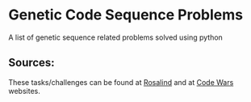 # Genetic Code Sequence Problems

A list of genetic sequence related problems solved using python 

## Sources:

These tasks/challenges can be found at [Rosalind](http://rosalind.info/problems/list-view/) and at [Code Wars](https://www.codewars.com/users/sign_in) websites.

